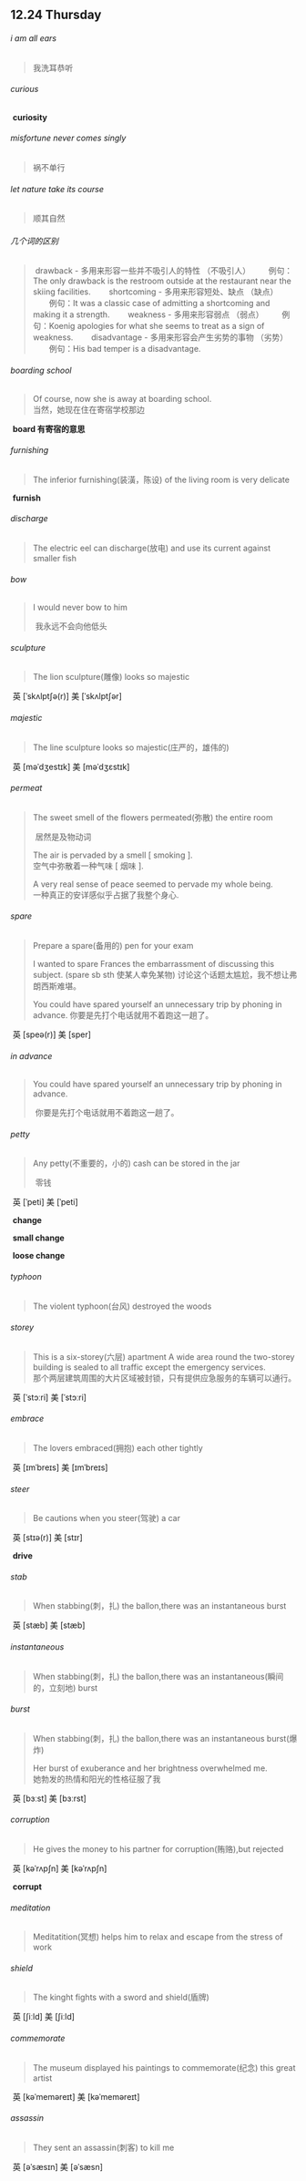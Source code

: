 ## 12.24	Thursday

###### i am all ears

> 我洗耳恭听

###### curious

​	**curiosity**

###### misfortune never comes singly

> 祸不单行

###### let nature take its course

> 顺其自然

###### 几个词的区别

>​		drawback - 多用来形容一些并不吸引人的特性 （不吸引人）
>　　例句：The only drawback is the restroom outside at the restaurant near the skiing facilities.
>　　shortcoming - 多用来形容短处、缺点 （缺点）
>　　例句：It was a classic case of admitting a shortcoming and making it a strength.
>　　weakness - 多用来形容弱点 （弱点）
>　　例句：Koenig apologies for what she seems to treat as a sign of weakness.
>　　disadvantage - 多用来形容会产生劣势的事物 （劣势）
>　　例句：His bad temper is a disadvantage.

###### boarding school

> Of course, now she is away at boarding school.  
> 	当然，她现在住在寄宿学校那边

​	**board	有寄宿的意思**

 ###### furnishing

> The inferior furnishing(装潢，陈设) of the living room is very delicate

​	**furnish**

###### discharge

> The electric eel can discharge(放电) and use its current against smaller fish

###### bow

> I would never bow to him
>
> ​	我永远不会向他低头

###### sculpture

> The lion sculpture(雕像) looks so majestic

​	英 [ˈskʌlptʃə(r)]   美 [ˈskʌlptʃər] 

###### majestic

> The line sculpture looks so majestic(庄严的，雄伟的)

​	英 [məˈdʒestɪk]   美 [məˈdʒɛstɪk] 

###### permeat

> The sweet smell of the flowers permeated(弥散) the entire room
>
> ​	居然是及物动词
>
> The air is pervaded by a smell [ smoking ].  
> 	空气中弥散着一种气味 [ 烟味 ].
>
> A very real sense of peace seemed to pervade my whole being.  
> 	一种真正的安详感似乎占据了我整个身心.

###### spare

> Prepare a spare(备用的) pen for your exam
>
>  I wanted to spare Frances the embarrassment of discussing this subject.  (spare sb sth	使某人幸免某物)
> 		讨论这个话题太尴尬，我不想让弗朗西斯难堪。
>
> You could have spared yourself an unnecessary trip by phoning in advance.
> 	你要是先打个电话就用不着跑这一趟了。

​	英 [speə(r)]   美 [sper] 

###### in advance

>You could have spared yourself an unnecessary trip by phoning in advance.
>
>​	你要是先打个电话就用不着跑这一趟了。

###### petty

> Any petty(不重要的，小的) cash can be stored in the jar
>
> ​	零钱

​	英 [ˈpeti]   美 [ˈpeti] 

​	**change**

​	**small change**

​	**loose change**

###### typhoon

> The violent typhoon(台风) destroyed the woods

###### storey

> This is a six-storey(六层) apartment
> A wide area round the two-storey building is sealed to all traffic except the emergency services.  
> 	那个两层建筑周围的大片区域被封锁，只有提供应急服务的车辆可以通行。

​	英 [ˈstɔːri]   美 [ˈstɔːri] 

###### embrace

> The lovers embraced(拥抱) each other tightly

​	英 [ɪmˈbreɪs]   美 [ɪmˈbreɪs] 

###### steer

> Be cautions when you steer(驾驶) a car

​	英 [stɪə(r)]   美 [stɪr] 

​	**drive**

###### stab

> When stabbing(刺，扎) the ballon,there was an instantaneous burst

​	英 [stæb]   美 [stæb] 

###### instantaneous

>When stabbing(刺，扎) the ballon,there was an instantaneous(瞬间的，立刻地) burst

###### burst

>When stabbing(刺，扎) the ballon,there was an instantaneous burst(爆炸)
>
>Her burst of exuberance and her brightness overwhelmed me.  
>	她勃发的热情和阳光的性格征服了我

​	英 [bɜːst]   美 [bɜːrst] 

###### corruption

> He gives the money to his partner for corruption(贿赂),but rejected

​	英 [kəˈrʌpʃn]   美 [kəˈrʌpʃn] 

​	**corrupt**



###### meditation

> Meditatition(冥想) helps him to relax and escape from the stress of work

###### shield

> The kinght fights with a sword and shield(盾牌)

​	英 [ʃiːld]   美 [ʃiːld] 

###### commemorate

> The museum displayed his paintings to commemorate(纪念) this great artist

​	英 [kəˈmeməreɪt]   美 [kəˈmeməreɪt] 

###### assassin

> They sent an assassin(刺客) to kill me

​	英 [əˈsæsɪn]   美 [əˈsæsn] 